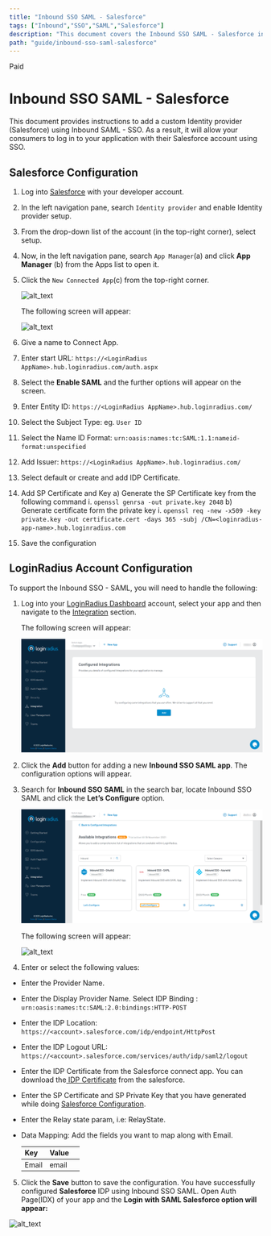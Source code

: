 ```yaml
---
title: "Inbound SSO SAML - Salesforce"
tags: ["Inbound","SSO","SAML","Salesforce"]
description: "This document covers the Inbound SSO SAML - Salesforce introduction and its protocols supported by the LoginRadius Identity Platform."
path: "guide/inbound-sso-saml-salesforce"
---
```


<span class="devloper-premium plan-tag">Paid</span>


# Inbound SSO SAML - Salesforce

This document provides instructions to add a custom Identity provider (Salesforce) using Inbound SAML - SSO. As a result, it will allow your consumers to log in to your application with their Salesforce account using SSO.  

## Salesforce Configuration

1.  Log into <a href="https://login.salesforce.com/" target="_blank">Salesforce</a> with your developer account.

2.  In the left navigation pane, search `Identity provider` and enable Identity provider setup.

3.  From the drop-down list of the account (in the top-right corner), select setup.

4.  Now, in the left navigation pane, search `App Manager`(a) and click **App Manager** (b) from the Apps list to open it.

5.  Click the `New Connected App`(c) from the top-right corner.

    ![alt_text](images/salesforce-steps1.png "image_tooltip")

    The following screen will appear:

    ![alt_text](images/config-salesforce.png "image_tooltip")

6.  Give a name to Connect App. 

7.  Enter start URL: `https://<LoginRadius AppName>.hub.loginradius.com/auth.aspx`

8.  Select the **Enable SAML** and the further options will appear on the screen.

9.  Enter Entity ID: `https://<LoginRadius AppName>.hub.loginradius.com/`

10. Select the Subject Type: eg. `User ID`

11. Select the Name ID Format: `urn:oasis:names:tc:SAML:1.1:nameid-format:unspecified`

12. Add Issuer: `https://<LoginRadius AppName>.hub.loginradius.com/`

13. Select default or create and add IDP Certificate.

14. Add SP Certificate and Key
   a) Generate the SP Certificate key from the following command
        i. ```openssl genrsa -out private.key 2048```
   b) Generate certificate form the private key
        i. ```openssl req -new -x509 -key private.key -out certificate.cert -days 365 -subj /CN=<loginradius-app-name>.hub.loginradius.com```

15. Save the configuration


## LoginRadius Account Configuration

To support the Inbound SSO - SAML, you will need to handle the following:
1. Log into your <a href="https://dashboard.loginradius.com/" target="_blank">LoginRadius Dashboard</a> account, select your app and then navigate to the <a href="https://dashboard.loginradius.com/integration" target="_blank">Integration</a> section.

   The following screen will appear:

   ![alt_text](images/integration3.png "image_tooltip")


2. Click the **Add** button for adding a new **Inbound SSO SAML app**. The configuration options will appear.

3. Search for **Inbound SSO SAML** in the search bar, locate Inbound SSO SAML and click the **Let’s Configure** option.

   ![alt_text](images/Integration-inbound.png "image_tooltip")

   The following screen will appear:

   ![alt_text](images/saml.png "image_tooltip")

4. Enter or select the following values:

* Enter the Provider Name.

* Enter the Display Provider Name.
Select IDP Binding : `urn:oasis:names:tc:SAML:2.0:bindings:HTTP-POST`

* Enter the IDP Location: `https://<account>.salesforce.com/idp/endpoint/HttpPost`

* Enter the IDP Logout URL: `https://<account>.salesforce.com/services/auth/idp/saml2/logout`

* Enter the IDP Certificate from the Salesforce connect app. You can download the<a href="https://help.salesforce.com/articleView?id=sf.identity_provider_enable.htm&type=5" target="_blank"> IDP Certificate</a> from the salesforce.

* Enter the SP Certificate and SP Private Key that you have generated while doing [Salesforce Configuration](#salesforce-configuration).

* Enter the Relay state param, i.e: RelayState.

* Data Mapping: Add the fields you want to map along with Email.

    | Key | Value | |
    |----|----|-----|
    |Email | email |


5. Click the **Save** button to save the configuration.
You have successfully configured **Salesforce** IDP using Inbound SSO SAML. Open Auth Page(IDX) of your app and the **Login with SAML Salesforce option will appear:**

![alt_text](images/image6.png "image_tooltip")


